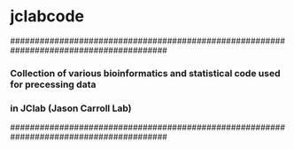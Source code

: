 # jclabcode
########################################################################################
### Collection of various bioinformatics and statistical code used for precessing data #
### in JClab (Jason Carroll Lab)                                                       #
########################################################################################
